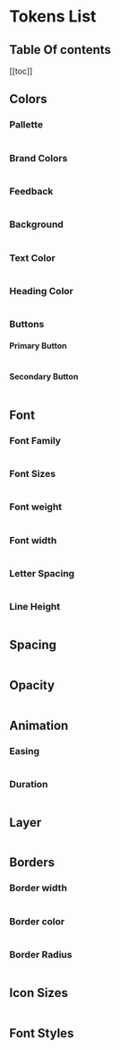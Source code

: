 <script setup>
import ColorToken from '../../components/documentation/ColorToken.vue'
import FontToken from '../../components/documentation/FontToken.vue'
import SpacingToken from '../../components/documentation/SpacingToken.vue'
import OpacityToken from '../../components/documentation/OpacityToken.vue'
import AnimationToken from '../../components/documentation/AnimationToken.vue'
import LayerToken from '../../components/documentation/LayerToken.vue'
import BorderToken from '../../components/documentation/BorderToken.vue'
import TextMixinToken from '../../components/documentation/TextMixinToken.vue'
import IconToken from '../../components/documentation/IconToken.vue'

</script>
# Tokens List

## Table Of contents

[[toc]]


## Colors
### Pallette
<table class="token-pallette">
    <tbody>        
            <ColorToken token-value="#000000" token-name="color-black"/>
            <ColorToken token-value="#FFFFFF" token-name="color-white"/>
            <ColorToken token-value="#00bcb4" token-name="color-teal"/>
            <ColorToken token-value="#FF8200" token-name="color-orange"/>
            <ColorToken token-value="#DC3545" token-name="color-red"/>
            <ColorToken token-value="#05CE7C" token-name="color-green"/> 
            <ColorToken token-value="#3B8DDE" token-name="color-blue"/>
            <ColorToken token-value="#EE44BC" token-name="color-magenta"/>
            <ColorToken token-value="#FDCD43" token-name="color-yellow"/>
            <ColorToken token-value="#F2F2F3" token-name="color-neutral-20"/>
            <ColorToken token-value="#CBCDCD" token-name="color-neutral-35"/>
            <ColorToken token-value="#A4A7A8" token-name="color-neutral-50"/>
            <ColorToken token-value="#7D8182" token-name="color-neutral-65"/>
            <ColorToken token-value="#575A5B" token-name="color-neutral-80"/>
            <ColorToken token-value="#323434" token-name="color-neutral-95"/>       
    </tbody>
</table>


### Brand Colors
<table class="token-pallette">
    <tbody>
        <ColorToken token-value="#00000" token-name="color-primary-1"/>
        <ColorToken token-value="#ffffff" token-name="color-primary-2"/>
        <ColorToken token-value="#00bcb4" token-name="color-secondary-1"/>
        <ColorToken token-value="#FF8200" token-name="color-secondary-2"/>
    </tbody>
</table>

### Feedback
<table class="token-pallette">
    <tbody>    
        <ColorToken token-value="#05CE7C" token-name="color-feedback-success"/>
        <ColorToken token-value="#DC3545" token-name="color-feedback-error"/>
        <ColorToken token-value="#3B8DDE" token-name="color-feedback-info"/>
    </tbody>
</table>

### Background
<table class="token-pallette">
    <tbody>    
        <ColorToken token-value="#000000" token-name="color-background-primary-1"/>
        <ColorToken token-value="#FFFFFF" token-name="color-background-primary-2"/>
        <ColorToken token-value="#F2F2F3" token-name="color-background-neutral-20"/>
        <ColorToken token-value="#575A5B" token-name="color-background-neutral-80"/>
        <ColorToken token-value="#00BCB4" token-name="color-background-secondary-1"/>
    </tbody>
</table>

### Text Color
<table class="token-pallette">
    <tbody>    
        <ColorToken token-value="#000000" token-name="color-text-primary"/>
        <ColorToken token-value="#FFFFFF" token-name="color-text-primary-on-dark"/>
        <ColorToken token-value="#575A5B" token-name="color-text-secondary"/>
        <ColorToken token-value="#CBCDCD" token-name="color-text-secondary-on-dark"/>
        <ColorToken token-value="#FFFFFF" token-name="color-text-primary-on-accent-1"/>
    </tbody>
</table>

### Heading Color
<table class="token-pallette">
    <tbody>
        <ColorToken token-value="#000000" token-name="color-heading-on-light"/>
        <ColorToken token-value="#ffffff" token-name="color-heading-on-dark"/>
    </tbody>
</table>

### Buttons
#### Primary Button
<table class="token-pallette">
    <tbody>
        <ColorToken token-value="#000000" token-name="button-color-border-primary"/>
        <ColorToken token-value="#FFFFFF" token-name="button-color-text-primary"/>
        <ColorToken token-value="#000000" token-name="button-color-background-primary"/>
        <ColorToken token-value="#00bcb4" token-name="button-color-border-primary-hover"/>
        <ColorToken token-value="#00bcb4" token-name="button-color-background-primary-hover"/>
        <ColorToken token-value="#FFFFFF" token-name="button-color-text-primary-hover"/>
        <ColorToken token-value="#FFFFFF" token-name="button-color-border-primary-on-dark"/>
        <ColorToken token-value="#FFFFFF" token-name="button-color-text-primary-on-dark"/>
        <ColorToken token-value="#000000" token-name="button-color-background-primary-on-dark"/>
        <ColorToken token-value="#FFFFFF" token-name="button-color-border-primary-hover-on-dark"/>
        <ColorToken token-value="#FFFFFF" token-name="button-color-background-primary-hover-on-dark"/>
        <ColorToken token-value="#000000" token-name="button-color-text-primary-hover-on-dark"/>
    </tbody>
</table>

#### Secondary Button
<table class="token-pallette">
    <tbody>
        <ColorToken token-value="#000000" token-name="button-color-border-secondary"/>
        <ColorToken token-value="#000000" token-name="button-color-text-secondary"/>
        <ColorToken token-value="#000000" token-name="button-color-border-secondary-hover"/>
        <ColorToken token-value="#FFFFFF" token-name="button-color-background-secondary"/>
        <ColorToken token-value="#000000" token-name="button-color-background-secondary-hover"/>
        <ColorToken token-value="#FFFFFF" token-name="button-color-text-secondary-hover"/>
    </tbody>
</table>

## Font
### Font Family
<table class="token-pallette">
    <tbody>
        <FontToken token-value="DIN" token-name="font-family-din"/>
    </tbody>
</table>

### Font Sizes
<table class="token-pallette">
    <tbody>
        <FontToken token-value="10px" token-name="font-size-62" />
        <FontToken token-value="13px" token-name="font-size-81" />
        <FontToken token-value="14px" token-name="font-size-87" />        
        <FontToken token-value="16px" token-name="font-size-100" />
        <FontToken token-value="18px" token-name="font-size-112" />
        <FontToken token-value="20px" token-name="font-size-125" />
        <FontToken token-value="24px" token-name="font-size-150" />
        <FontToken token-value="28px" token-name="font-size-175" />
        <FontToken token-value="36px" token-name="font-size-225" />
        <FontToken token-value="48px" token-name="font-size-300" />
        <FontToken token-value="52px" token-name="font-size-325" />
        <FontToken token-value="72px" token-name="font-size-450" />
        <FontToken token-value="92px" token-name="font-size-575" />
    </tbody>
</table>

### Font weight
<table class="token-pallette">
    <tbody>
        <FontToken token-value="300" token-type="weight" token-name="font-weight-light" />
        <FontToken token-value="400" token-type="weight" token-name="font-weight-regular" />
        <FontToken token-value="500" token-type="weight" token-name="font-weight-medium" />
    </tbody>
</table>

### Font width
<table class="token-pallette">
    <tbody>
     <FontToken token-value="regular" token-type="width" token-name="font-width-regular" />
     <FontToken token-value="condensed" token-type="width" token-name="font-width-condensed" />
    </tbody>
</table>

### Letter Spacing
<table class="token-pallette">
    <tbody>
         <FontToken token-value="0em" token-type="charSpace" token-name="font-char-space-0" />
         <FontToken token-value="0.025em" token-type="charSpace" token-name="font-char-space-1x" />
         <FontToken token-value="0.05em" token-type="charSpace" token-name="font-char-space-2x" />
         <FontToken token-value="0.075em" token-type="charSpace" token-name="font-char-space-3x" />
         <FontToken token-value="0.1em" token-type="charSpace" token-name="font-char-space-extended" />
    </tbody>
</table>

### Line Height
<table class="token-pallette">
    <tbody>
        <FontToken token-value="1" token-type="lineHeight" token-name="font-line-height-normal" />
        <FontToken token-value="1.125" token-type="lineHeight" token-name="font-line-height-1x" />
        <FontToken token-value="1.25" token-type="lineHeight" token-name="font-line-height-2x" />
        <FontToken token-value="1.5" token-type="lineHeight" token-name="font-line-height-4x" />
        <FontToken token-value="1.75" token-type="lineHeight" token-name="font-line-height-6x" />
        <FontToken token-value="3" token-type="lineHeight" token-name="font-line-height-16x" />
        <FontToken token-value="3.5" token-type="lineHeight" token-name="font-line-height-20x" />
    </tbody>
</table>


## Spacing
<table class="token-pallette">
    <tbody>
        <SpacingToken token-value="2px" token-name="space-quarter-x"/>
        <SpacingToken token-value="4px" token-name="space-half-x"/>
        <SpacingToken token-value="8px" token-name="space-one-x"/>
        <SpacingToken token-value="12px" token-name="space-one-and-a-half-x"/>
        <SpacingToken token-value="16px" token-name="space-two-x"/>
        <SpacingToken token-value="24px" token-name="space-three-x"/>
        <SpacingToken token-value="32px" token-name="space-four-x"/>
        <SpacingToken token-value="40px" token-name="space-five-x"/>
        <SpacingToken token-value="48px" token-name="space-six-x"/>
        <SpacingToken token-value="64px" token-name="space-eight-x"/>
        <SpacingToken token-value="96px" token-name="space-twelve-x"/>
        <SpacingToken token-value="128px" token-name="space-sixteenth-x"/>
    </tbody>
</table>

## Opacity
<table class="token-pallette">
    <tbody>
        <OpacityToken token-value="0.75" token-name="opacity-75"/>
        <OpacityToken token-value="0.9" token-name="opacity-90"/>
    </tbody>
</table>

 ## Animation

### Easing
<table class="token-pallette">
    <tbody>
        <AnimationToken token-value="cubic-bezier(0.25, 0.1, 0.25, 1)" token-name="animation-easing-smooth"/>
        <AnimationToken token-value="cubic-bezier(0.04, 0.91, 0.58, 1);" token-name="animation-easing-ease-out"/>
        <AnimationToken token-value=" cubic-bezier(0.12, 1.11, 0.41, 1.1)" token-name="animation-easing-bounce-small"/>
        <AnimationToken token-value="cubic-bezier(0.36, 1.8, 0.28, 1.12)" token-name="animation-easing-bounce-large"/>
    </tbody>
</table>


### Duration
<table class="token-pallette">
    <tbody>
        <AnimationToken token-type="duration" token-value="0" token-name="animation-duration-instant"/>
        <AnimationToken token-type="duration" token-value="0.15s" token-name="animation-duration-fast"/>
        <AnimationToken token-type="duration" token-value="0.30s" token-name="animation-duration-normal"/>
        <AnimationToken token-type="duration" token-value="0.60s" token-name="animation-duration-slow"/>
      </tbody>
</table>

## Layer
<table class="token-pallette">
    <tbody>
    <LayerToken token-name="layer-bottom" token-value="-100" />
    <LayerToken token-name="layer-default" token-value="0" />
    <LayerToken token-name="layer-sticky" token-value="100" />
    <LayerToken token-name="layer-dropdown" token-value="200" />
    <LayerToken token-name="layer-overlay" token-value="300" />
    <LayerToken token-name="layer-modal" token-value="400" />
    <LayerToken token-name="layer-popup" token-value="500" />
    <LayerToken token-name="layer-top" token-value="2147483739" />
    </tbody>
 </table>

 ## Borders
 ### Border width
<table class="token-pallette">
    <tbody>
        <BorderToken token-name="border-width-thin" token-value="1px" />
         <BorderToken token-name="border-width-normal" token-value="2px" />
         <BorderToken token-name="border-width-thick" token-value="5px" />
    </tbody>
 </table>

  ### Border color
<table class="token-pallette">
    <tbody>
     <BorderToken token-type="color" token-name="border-color-on-light" token-value="#000000" />
      <BorderToken token-type="color" token-name="border-color-on-dark" token-value="#FFFFFF" />
    </tbody>
</table>

  ### Border Radius
<table class="token-pallette">
    <tbody>
    <BorderToken token-type="radius" token-name="radius-sharp" token-value="0.25em" />
    <BorderToken token-type="radius" token-name="radius-soft" token-value="0.5em" />
    <BorderToken token-type="radius" token-name="radius-softer" token-value="1em" />
    <BorderToken token-type="radius" token-name="radius-round" token-value="10em" />    
    </tbody>
</table>

## Icon Sizes


<table class="token-pallette">
    <tbody>
    <IconToken token-name="icon-size-small" token-value="24px"/>
     <IconToken token-name="icon-size-medium" token-value="36px"/>
     <IconToken token-name="icon-size-large" token-value="85px"/>
     <IconToken token-name="icon-size-x-large" token-value="100px"/>
    </tbody>
</table>

## Font Styles

<div class="token-pallette">
  <TextMixinToken
    mixin-name="body-text-primary"
    family="din"
    size="100"
    weight="light"
    width="regular"
    line-height="6x"
    letter-spacing="3x"
    :values="{
        family:'din',
        size:'16px',
        weight:'light',
        width:'normal',
        lineH:'1.75',
        charSpace:'0.075em'
    }"
   />
    <TextMixinToken
    mixin-name="body-text-large"
    family="din"
    size="122"
    weight="light"
    width="regular"
    line-height="6x"
    letter-spacing="3x"
    :values="{
        family:'din',
        size:'18px',
        weight:'light',
        width:'normal',
        lineH:'1.75',
        charSpace:'0.075em'
    }"
   />
   <TextMixinToken
    mixin-name="vwui-heading-level-1"
    family="din"
    size="450"
    weight="medium"
    width="condensed"
    line-height="1"
    letter-spacing="2x"
    :values="{
        family:'din',
        size:'72px',
        weight:'medium',
        width:'condensed',
        lineH:'1',
        charSpace:'0.05em'
    }"
   />
      <TextMixinToken
    mixin-name="vwui-heading-level-2"
    family="din"
    size="300"
    weight="medium"
    width="condensed"
    line-height="1"
    letter-spacing="2x"
    :values="{
        family:'din',
        size:'48px',
        weight:'medium',
        width:'condensed',
        lineH:'1.125',
        charSpace:'0.05em'
    }"
   />
    <TextMixinToken
    mixin-name="vwui-heading-thin-level-2"
    family="din"
    size="300"
    weight="light"
    width="condensed"
    line-height="1"
    letter-spacing="2x"
    :values="{
        family:'din',
        size:'48px',
        weight:'light',
        width:'condensed',
        lineH:'1.125',
        charSpace:'0.05em'
    }"
   />
      <TextMixinToken
    mixin-name="vwui-heading-level-3"
    family="din"
    size="225"
    weight="medium"
    width="condensed"
    line-height="1"
    letter-spacing="2x"
    :values="{
        family:'din',
        size:'36px',
        weight:'medium',
        width:'condensed',
        lineH:'1.125',
        charSpace:'0.05em'
    }"
   />
         <TextMixinToken
    mixin-name="vwui-heading-level-4"
    family="din"
    size="150"
    weight="medium"
    width="condensed"
    line-height="1"
    letter-spacing="2x"
    :values="{
        family:'din',
        size:'24px',
        weight:'medium',
        width:'condensed',
        lineH:'1.125',
        charSpace:'0.05em'
    }"
   />
            <TextMixinToken
    mixin-name="vwui-heading-level-5"
    family="din"
    size="125"
    weight="medium"
    width="condensed"
    line-height="1"
    letter-spacing="2x"
    :values="{
        family:'din',
        size:'20px',
        weight:'medium',
        width:'condensed',
        lineH:'1.125',
        charSpace:'0.05em'
    }"
   />
</div>

